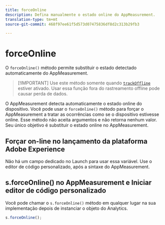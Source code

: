 ```yaml
---
title: forceOnline
description: Defina manualmente o estado online do AppMeasurement.
translation-type: tm+mt
source-git-commit: 468f97ee61f5d573d07475836df8d2c313b29fb3

---
```



# forceOnline

O `forceOnline()` método permite substituir o estado detectado automaticamente do AppMeasurement.

> [!IMPORTANT] Use este método somente quando [`trackOffline`](../config-vars/trackoffline.md) estiver ativado. Usar essa função fora do rastreamento offline pode causar perda de dados.

O AppMeasurement detecta automaticamente o estado online do dispositivo. Você pode usar o `forceOnline()` método para forçar o AppMeasurement a tratar as ocorrências como se o dispositivo estivesse online. Esse método não aceita argumentos e não retorna nenhum valor. Seu único objetivo é substituir o estado online no AppMeasurement.

## Forçar on-line no lançamento da plataforma Adobe Experience

Não há um campo dedicado no Launch para usar essa variável. Use o editor de código personalizado, após a sintaxe do AppMeasurement.

## s.forceOnline() no AppMeasurement e Iniciar editor de código personalizado

Você pode chamar o `s.forceOnline()` método em qualquer lugar na sua implementação depois de instanciar o objeto do Analytics.

```js
s.forceOnline();
```
